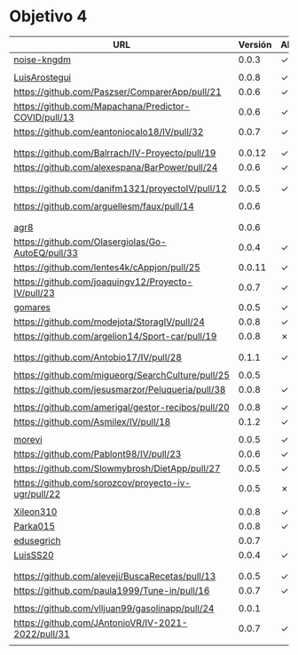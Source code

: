 # Objetivo 4


| URL                                        | Versión | Alcanzado |
|--------------------------------------------|---------|-----------|
| [noise-kngdm](https://github.com/noise-kngdm/music-matcher/pull/22) | 0.0.3 | ✓ |
| <!-- Enlace de Esturillo98 --> | | |
| [LuisArostegui](https://github.com/LuisArostegui/MyWallet/pull/30) | 0.0.8 |✓ |
| https://github.com/Paszser/ComparerApp/pull/21 | 0.0.6 | ✓ |
| https://github.com/Mapachana/Predictor-COVID/pull/13 | 0.0.6 | ✓ |
| https://github.com/eantoniocalo18/IV/pull/32 | 0.0.7 | ✓ |
| <!-- Enlace de NachoCarher --> | | |
| <!-- Enlace de C L A --> | | |
| https://github.com/Balrrach/IV-Proyecto/pull/19 | 0.0.12 |✓ |
| https://github.com/alexespana/BarPower/pull/24 | 0.0.6 | ✓ |
| <!-- Enlace de Javierexmar --> | | |
| <!-- Enlace de MarinoFajardo --> | | |
| https://github.com/danifm1321/proyectoIV/pull/12 | 0.0.5 |✓ |
| <!-- Enlace de josevilchez247 --> | | |
| https://github.com/arguellesm/faux/pull/14 | 0.0.6 | |
| <!-- Enlace de DFolchA --> | | |
| <!-- Enlace de JaimeGM96 --> | | |
| [agr8](https://github.com/agr8/Planner-IV/pull/23) | 0.0.6 | |
| https://github.com/Olasergiolas/Go-AutoEQ/pull/33 | 0.0.4 | ✓ |
| https://github.com/lentes4k/cAppjon/pull/25 | 0.0.11 | ✓ |
| https://github.com/joaquingv12/Proyecto-IV/pull/23 | 0.0.7 | ✓ |
| [gomares](https://github.com/gomares/More-mangas/pull/30)|0.0.5|✓ |
| https://github.com/modejota/StoragIV/pull/24 | 0.0.8 | ✓ |
| https://github.com/argelion14/Sport-car/pull/19 |0.0.8| ✗ |
| <!-- Enlace de juanmihdz --> | | |
| <!-- Enlace de venrra --> | | |
| https://github.com/Antobio17/IV/pull/28 | 0.1.1 | ✓ |
| <!-- Enlace de manujurado1 --> | | |
| https://github.com/migueorg/SearchCulture/pull/25 | 0.0.5 | |
| https://github.com/jesusmarzor/Peluqueria/pull/38 | 0.0.8 |✓ |
| <!-- Enlace de francisco3207 --> | | |
| https://github.com/amerigal/gestor-recibos/pull/20 | 0.0.8 |✓ |
| https://github.com/Asmilex/IV/pull/18 | 0.1.2 | ✓ |
| <!-- Enlace de ismaelmontesinos --> | | |
| [morevi](https://github.com/morevi/jobcontrol/pull/54) | 0.0.5 | ✓ |
| https://github.com/Pablont98/IV/pull/23 | 0.0.6 | ✓ |
| https://github.com/Slowmybrosh/DietApp/pull/27 | 0.0.5 | ✓ |
| https://github.com/sorozcov/proyecto-iv-ugr/pull/22 | 0.0.5 | ✗ |
| <!-- Enlace de jlortega00 --> | | |
| [Xileon310](https://github.com/Xileon310/GoParty/pull/33) | 0.0.8 | ✓ |
| [Parka015](https://github.com/Parka015/SerieMotion-IV/pull/14)| 0.0.8 |✓ |
| [edusegrich](https://github.com/edusegrich/OpoTests/pull/31) | 0.0.7 | |
| [LuisSS20](https://github.com/LuisSS20/DontWait/pull/17) | 0.0.4 | ✓ |
| <!-- Enlace de juanfran00 --> | | |
| <!-- Enlace de Albertotc99 --> | | |
| https://github.com/aleveji/BuscaRecetas/pull/13 | 0.0.5 | ✓ |
| https://github.com/paula1999/Tune-in/pull/16 | 0.0.7 | ✓ |
| <!-- Enlace de xCyal --> | | |
| https://github.com/vlljuan99/gasolinapp/pull/24 | 0.0.1 | |
| https://github.com/JAntonioVR/IV-2021-2022/pull/31 | 0.0.7 | ✓ |
| <!-- Enlace de pablozafra97 --> | | |
